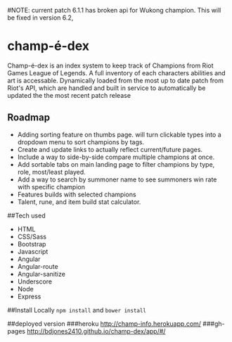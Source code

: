 #NOTE:
current patch 6.1.1 has broken api for Wukong champion.   This will be fixed in version 6.2,  


# champ-é-dex
  Champ-é-dex is an index system to keep track of Champions from Riot Games League of Legends.  A full inventory of each characters
  abilities and art is accessable.  Dynamically loaded from the most up to date patch from Riot's API, which are handled and built in service to automatically be updated the the most recent patch release

## Roadmap
*   Adding sorting feature on thumbs page.   will turn clickable types into a dropdown menu to sort champions by tags.  
*   Create and update links to actually reflect current/future pages.
*   Include a way to side-by-side compare multiple champions at once.
*   Add sortable tabs on main landing page to filter champions by type, role, most/least played.
*   Add a way to search by summoner name to see summoners win rate with specific champion
*   Features builds with selected champions
*   Talent, rune, and item build stat calculator.

##Tech used
*   HTML
*   CSS/Sass
*   Bootstrap
*   Javascript
*   Angular
*   Angular-route
*   Angular-sanitize
*   Underscore
*   Node
*   Express

##Install Locally
```npm install```
and
```bower install```

##deployed version
###heroku
http://champ-info.herokuapp.com/
###gh-pages
http://bdjones2410.github.io/champ-dex/app/#/

